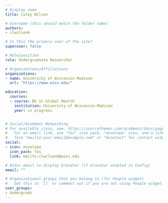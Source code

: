 ```yaml
---
# Display name
title: Caley Wilson

# Username (this should match the folder name)
authors:
- clwilson6

# Is this the primary user of the site?
superuser: false

# Role/position
role: Undergraduate Researcher

# Organizations/Affiliations
organizations:
- name: University of Wisconsin-Madison
  url: "https://www.wisc.edu/"

education:
  courses:
  - course: BS in Global Health
    institution: University of Wisconsin-Madison
    year: in progress


# Social/Academic Networking
# For available icons, see: https://sourcethemes.com/academic/docs/page-builder/#icons
#   For an email link, use "fas" icon pack, "envelope" icon, and a link in the
#   form "mailto:your-email@example.com" or "#contact" for contact widget.
social:
- icon: envelope
  icon_pack: fas
  link: mailto:clwilson6@wisc.edu

# Enter email to display Gravatar (if Gravatar enabled in Config)
email: ""

# Organizational groups that you belong to (for People widget)
#   Set this to `[]` or comment out if you are not using People widget.
user_groups:
- Undergrads
---
```



